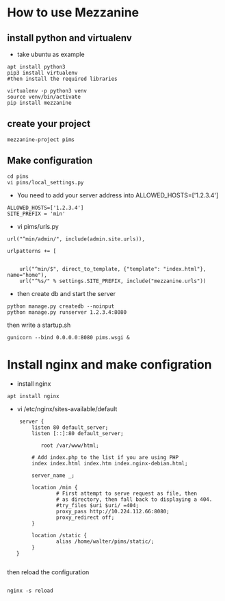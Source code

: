

# How to use Mezzanine
## install python and virtualenv
* take ubuntu as example

```
apt install python3
pip3 install virtualenv
#then install the required libraries

virtualenv -p python3 venv
source venv/bin/activate
pip install mezzanine

```

## create your project

```
mezzanine-project pims
```

## Make configuration

```
cd pims
vi pims/local_settings.py
```

* You need to add your server address into ALLOWED_HOSTS=['1.2.3.4']

```
ALLOWED_HOSTS=['1.2.3.4']
SITE_PREFIX = 'min'
```

* vi pims/urls.py

```
url("^min/admin/", include(admin.site.urls)),

urlpatterns += [


    url("^min/$", direct_to_template, {"template": "index.html"}, name="home"),
    url("^%s/" % settings.SITE_PREFIX, include("mezzanine.urls"))
```

* then create db and start the server


```
python manage.py createdb --noinput
python manage.py runserver 1.2.3.4:8080
```

then write a startup.sh

```
gunicorn --bind 0.0.0.0:8080 pims.wsgi &

```

# Install nginx and make configration


* install nginx

```
apt install nginx

```

* vi /etc/nginx/sites-available/default

```
    server {
        listen 80 default_server;
        listen [::]:80 default_server;
        
           root /var/www/html;

        # Add index.php to the list if you are using PHP
        index index.html index.htm index.nginx-debian.html;

        server_name _;

        location /min {
                # First attempt to serve request as file, then
                # as directory, then fall back to displaying a 404.
                #try_files $uri $uri/ =404;
                proxy_pass http://10.224.112.66:8080;
                proxy_redirect off;
        }

        location /static {
                alias /home/walter/pims/static/;
        }    
   }
                                        
```

then reload the configuration

```

nginx -s reload
```